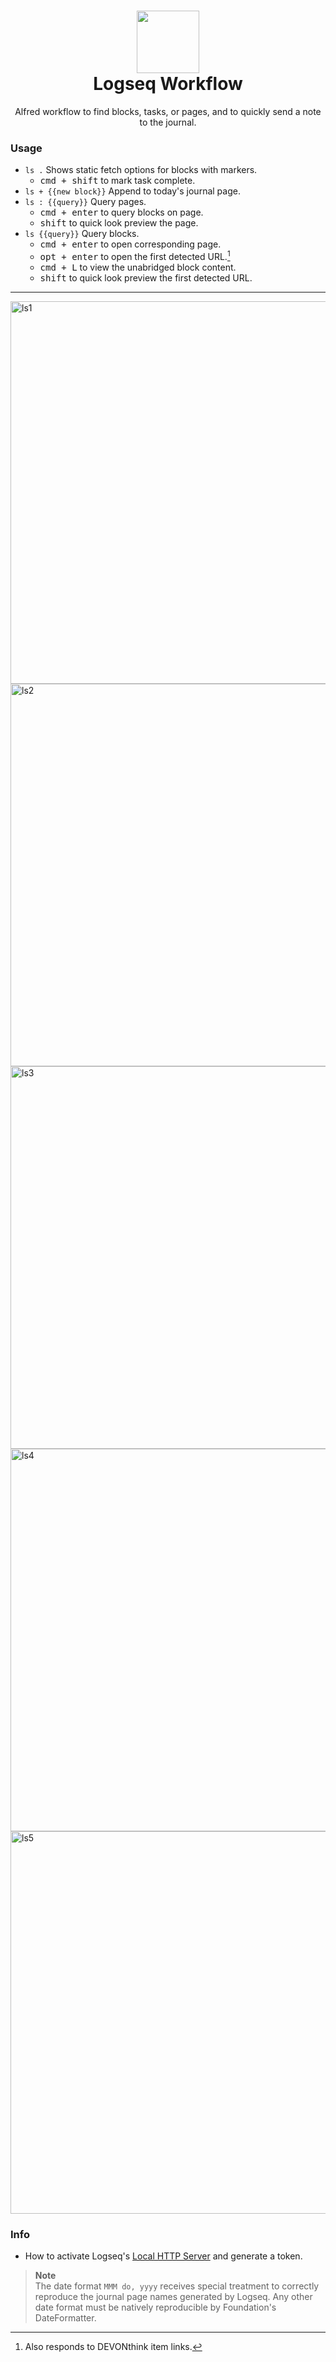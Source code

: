 <h1 align=center>
  <img src="https://github.com/zeitlings/alfred-logseq/assets/25689591/082f21f3-1d1b-41af-a938-028e70d85099" width="100px"/><br>
  Logseq Workflow
</h1>
<p align="center">Alfred workflow to find blocks, tasks, or pages, and to quickly send a note to the journal.</p>



### Usage

- ` ls . ` Shows static fetch options for blocks with markers.
  - <kbd>cmd + shift</kbd> to mark task complete.
- ` ls + {{new block}} ` Append to today's journal page.
- ` ls : {{query}} ` Query pages.
  - <kbd>cmd + enter</kbd> to query blocks on page.
  - <kbd>shift</kbd> to quick look preview the page.
- ` ls {{query}} ` Query blocks.
  - <kbd>cmd + enter</kbd> to open corresponding page.
  - <kbd>opt + enter</kbd> to open the first detected URL.[^1]
  - <kbd>cmd + L</kbd> to view the unabridged block content.
  - <kbd>shift</kbd> to quick look preview the first detected URL.

---

<img width="612" alt="ls1" src="https://github.com/zeitlings/alfred-logseq/assets/25689591/7321d517-33f2-49df-a343-0737ad09cacf">
<img width="612" alt="ls2" src="https://github.com/zeitlings/alfred-logseq/assets/25689591/734f09b9-bae9-47b5-9166-fecebb79e863">
<img width="612" alt="ls3" src="https://github.com/zeitlings/alfred-logseq/assets/25689591/b8d3e6aa-da79-4025-a4c2-aeabc4c7c69a">
<img width="612" alt="ls4" src="https://github.com/zeitlings/alfred-logseq/assets/25689591/bc478a10-276a-4078-8c16-d022f2883802">
<img width="612" alt="ls5" src="https://github.com/zeitlings/alfred-logseq/assets/25689591/61e09a89-9d29-4199-b5d7-370fb5a778be">



### Info

- How to activate Logseq's [Local HTTP Server](https://docs.logseq.com/#/page/local%20http%20server) and generate a token.


> __Note__  
> The date format `MMM do, yyyy` receives special treatment to correctly reproduce the journal page names generated by Logseq. Any other date format must be natively reproducible by Foundation's DateFormatter.


[^1]: Also responds to DEVONthink item links.
